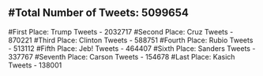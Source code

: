 #Total Number of Tweets: 5099654 
---
#First Place: Trump Tweets - 2032717
#Second Place: Cruz Tweets - 870221
#Third Place: Clinton Tweets - 588751
#Fourth Place: Rubio Tweets - 513112
#Fifth Place: Jeb! Tweets - 464407
#Sixth Place: Sanders Tweets - 337767
#Seventh Place: Carson Tweets - 154678
#Last Place: Kasich Tweets - 138001
